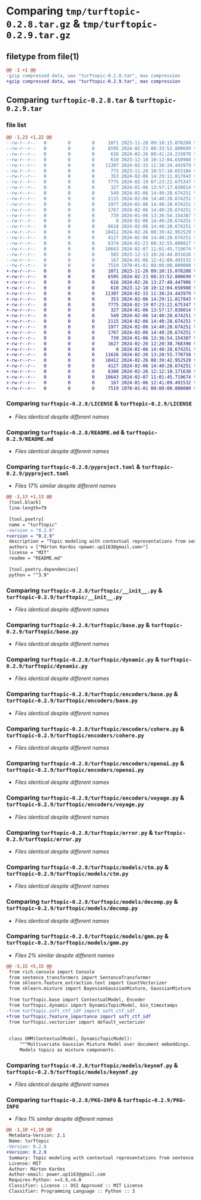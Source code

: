 # Comparing `tmp/turftopic-0.2.8.tar.gz` & `tmp/turftopic-0.2.9.tar.gz`

## filetype from file(1)

```diff
@@ -1 +1 @@
-gzip compressed data, was "turftopic-0.2.8.tar", max compression
+gzip compressed data, was "turftopic-0.2.9.tar", max compression
```

## Comparing `turftopic-0.2.8.tar` & `turftopic-0.2.9.tar`

### file list

```diff
@@ -1,23 +1,22 @@
--rw-r--r--   0        0        0     1071 2023-11-28 09:10:15.078288 turftopic-0.2.8/LICENSE
--rw-r--r--   0        0        0     6595 2024-02-23 08:33:52.800699 turftopic-0.2.8/README.md
--rw-r--r--   0        0        0      616 2024-02-26 08:41:24.233870 turftopic-0.2.8/pyproject.toml
--rw-r--r--   0        0        0      610 2023-12-18 10:12:04.650988 turftopic-0.2.8/turftopic/__init__.py
--rw-r--r--   0        0        0    11307 2024-02-15 11:38:24.443979 turftopic-0.2.8/turftopic/base.py
--rw-r--r--   0        0        0      775 2023-11-28 10:57:10.653184 turftopic-0.2.8/turftopic/centroid_distance.py
--rw-r--r--   0        0        0      353 2024-02-06 14:29:11.817843 turftopic-0.2.8/turftopic/data.py
--rw-r--r--   0        0        0     7775 2024-02-19 07:23:22.675347 turftopic-0.2.8/turftopic/dynamic.py
--rw-r--r--   0        0        0      327 2024-01-06 13:57:17.838014 turftopic-0.2.8/turftopic/encoders/__init__.py
--rw-r--r--   0        0        0      549 2024-02-06 14:40:28.674251 turftopic-0.2.8/turftopic/encoders/base.py
--rw-r--r--   0        0        0     2115 2024-02-06 14:40:28.674251 turftopic-0.2.8/turftopic/encoders/cohere.py
--rw-r--r--   0        0        0     1977 2024-02-06 14:40:28.674251 turftopic-0.2.8/turftopic/encoders/openai.py
--rw-r--r--   0        0        0     1767 2024-02-06 14:40:28.674251 turftopic-0.2.8/turftopic/encoders/voyage.py
--rw-r--r--   0        0        0      739 2024-01-06 13:36:54.154387 turftopic-0.2.8/turftopic/error.py
--rw-r--r--   0        0        0        0 2024-02-06 14:40:28.674251 turftopic-0.2.8/turftopic/models/__init__.py
--rw-r--r--   0        0        0     6618 2024-02-06 14:40:28.674251 turftopic-0.2.8/turftopic/models/cluster.py
--rw-r--r--   0        0        0    10412 2024-02-26 08:39:42.952529 turftopic-0.2.8/turftopic/models/ctm.py
--rw-r--r--   0        0        0     4127 2024-02-06 14:40:28.674251 turftopic-0.2.8/turftopic/models/decomp.py
--rw-r--r--   0        0        0     6374 2024-02-23 08:32:55.800827 turftopic-0.2.8/turftopic/models/gmm.py
--rw-r--r--   0        0        0    10643 2024-02-07 11:01:45.719674 turftopic-0.2.8/turftopic/models/keynmf.py
--rw-r--r--   0        0        0      503 2023-12-13 10:26:44.031626 turftopic-0.2.8/turftopic/soft_ctf_idf.py
--rw-r--r--   0        0        0      167 2024-01-06 12:41:09.491532 turftopic-0.2.8/turftopic/vectorizer.py
--rw-r--r--   0        0        0     7519 1970-01-01 00:00:00.000000 turftopic-0.2.8/PKG-INFO
+-rw-r--r--   0        0        0     1071 2023-11-28 09:10:15.078288 turftopic-0.2.9/LICENSE
+-rw-r--r--   0        0        0     6595 2024-02-23 08:33:52.800699 turftopic-0.2.9/README.md
+-rw-r--r--   0        0        0      616 2024-02-26 13:27:40.447906 turftopic-0.2.9/pyproject.toml
+-rw-r--r--   0        0        0      610 2023-12-18 10:12:04.650988 turftopic-0.2.9/turftopic/__init__.py
+-rw-r--r--   0        0        0    11307 2024-02-15 11:38:24.443979 turftopic-0.2.9/turftopic/base.py
+-rw-r--r--   0        0        0      353 2024-02-06 14:29:11.817843 turftopic-0.2.9/turftopic/data.py
+-rw-r--r--   0        0        0     7775 2024-02-19 07:23:22.675347 turftopic-0.2.9/turftopic/dynamic.py
+-rw-r--r--   0        0        0      327 2024-01-06 13:57:17.838014 turftopic-0.2.9/turftopic/encoders/__init__.py
+-rw-r--r--   0        0        0      549 2024-02-06 14:40:28.674251 turftopic-0.2.9/turftopic/encoders/base.py
+-rw-r--r--   0        0        0     2115 2024-02-06 14:40:28.674251 turftopic-0.2.9/turftopic/encoders/cohere.py
+-rw-r--r--   0        0        0     1977 2024-02-06 14:40:28.674251 turftopic-0.2.9/turftopic/encoders/openai.py
+-rw-r--r--   0        0        0     1767 2024-02-06 14:40:28.674251 turftopic-0.2.9/turftopic/encoders/voyage.py
+-rw-r--r--   0        0        0      739 2024-01-06 13:36:54.154387 turftopic-0.2.9/turftopic/error.py
+-rw-r--r--   0        0        0     1627 2024-02-26 12:20:30.768390 turftopic-0.2.9/turftopic/feature_importance.py
+-rw-r--r--   0        0        0        0 2024-02-06 14:40:28.674251 turftopic-0.2.9/turftopic/models/__init__.py
+-rw-r--r--   0        0        0    11626 2024-02-26 13:20:55.770750 turftopic-0.2.9/turftopic/models/cluster.py
+-rw-r--r--   0        0        0    10412 2024-02-26 08:39:42.952529 turftopic-0.2.9/turftopic/models/ctm.py
+-rw-r--r--   0        0        0     4127 2024-02-06 14:40:28.674251 turftopic-0.2.9/turftopic/models/decomp.py
+-rw-r--r--   0        0        0     6380 2024-02-26 12:12:10.171638 turftopic-0.2.9/turftopic/models/gmm.py
+-rw-r--r--   0        0        0    10643 2024-02-07 11:01:45.719674 turftopic-0.2.9/turftopic/models/keynmf.py
+-rw-r--r--   0        0        0      167 2024-01-06 12:41:09.491532 turftopic-0.2.9/turftopic/vectorizer.py
+-rw-r--r--   0        0        0     7519 1970-01-01 00:00:00.000000 turftopic-0.2.9/PKG-INFO
```

### Comparing `turftopic-0.2.8/LICENSE` & `turftopic-0.2.9/LICENSE`

 * *Files identical despite different names*

### Comparing `turftopic-0.2.8/README.md` & `turftopic-0.2.9/README.md`

 * *Files identical despite different names*

### Comparing `turftopic-0.2.8/pyproject.toml` & `turftopic-0.2.9/pyproject.toml`

 * *Files 17% similar despite different names*

```diff
@@ -1,13 +1,13 @@
 [tool.black]
 line-length=79
 
 [tool.poetry]
 name = "turftopic"
-version = "0.2.8"
+version = "0.2.9"
 description = "Topic modeling with contextual representations from sentence transformers."
 authors = ["Márton Kardos <power.up1163@gmail.com>"]
 license = "MIT"
 readme = "README.md"
 
 [tool.poetry.dependencies]
 python = "^3.9"
```

### Comparing `turftopic-0.2.8/turftopic/__init__.py` & `turftopic-0.2.9/turftopic/__init__.py`

 * *Files identical despite different names*

### Comparing `turftopic-0.2.8/turftopic/base.py` & `turftopic-0.2.9/turftopic/base.py`

 * *Files identical despite different names*

### Comparing `turftopic-0.2.8/turftopic/dynamic.py` & `turftopic-0.2.9/turftopic/dynamic.py`

 * *Files identical despite different names*

### Comparing `turftopic-0.2.8/turftopic/encoders/base.py` & `turftopic-0.2.9/turftopic/encoders/base.py`

 * *Files identical despite different names*

### Comparing `turftopic-0.2.8/turftopic/encoders/cohere.py` & `turftopic-0.2.9/turftopic/encoders/cohere.py`

 * *Files identical despite different names*

### Comparing `turftopic-0.2.8/turftopic/encoders/openai.py` & `turftopic-0.2.9/turftopic/encoders/openai.py`

 * *Files identical despite different names*

### Comparing `turftopic-0.2.8/turftopic/encoders/voyage.py` & `turftopic-0.2.9/turftopic/encoders/voyage.py`

 * *Files identical despite different names*

### Comparing `turftopic-0.2.8/turftopic/error.py` & `turftopic-0.2.9/turftopic/error.py`

 * *Files identical despite different names*

### Comparing `turftopic-0.2.8/turftopic/models/ctm.py` & `turftopic-0.2.9/turftopic/models/ctm.py`

 * *Files identical despite different names*

### Comparing `turftopic-0.2.8/turftopic/models/decomp.py` & `turftopic-0.2.9/turftopic/models/decomp.py`

 * *Files identical despite different names*

### Comparing `turftopic-0.2.8/turftopic/models/gmm.py` & `turftopic-0.2.9/turftopic/models/gmm.py`

 * *Files 2% similar despite different names*

```diff
@@ -5,15 +5,15 @@
 from rich.console import Console
 from sentence_transformers import SentenceTransformer
 from sklearn.feature_extraction.text import CountVectorizer
 from sklearn.mixture import BayesianGaussianMixture, GaussianMixture
 
 from turftopic.base import ContextualModel, Encoder
 from turftopic.dynamic import DynamicTopicModel, bin_timestamps
-from turftopic.soft_ctf_idf import soft_ctf_idf
+from turftopic.feature_importance import soft_ctf_idf
 from turftopic.vectorizer import default_vectorizer
 
 
 class GMM(ContextualModel, DynamicTopicModel):
     """Multivariate Gaussian Mixture Model over document embeddings.
     Models topics as mixture components.
```

### Comparing `turftopic-0.2.8/turftopic/models/keynmf.py` & `turftopic-0.2.9/turftopic/models/keynmf.py`

 * *Files identical despite different names*

### Comparing `turftopic-0.2.8/PKG-INFO` & `turftopic-0.2.9/PKG-INFO`

 * *Files 1% similar despite different names*

```diff
@@ -1,10 +1,10 @@
 Metadata-Version: 2.1
 Name: turftopic
-Version: 0.2.8
+Version: 0.2.9
 Summary: Topic modeling with contextual representations from sentence transformers.
 License: MIT
 Author: Márton Kardos
 Author-email: power.up1163@gmail.com
 Requires-Python: >=3.9,<4.0
 Classifier: License :: OSI Approved :: MIT License
 Classifier: Programming Language :: Python :: 3
```

